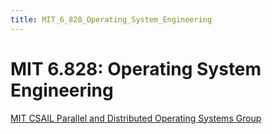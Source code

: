 ```yaml
---
title: MIT_6_828_Operating_System_Engineering
---
```


# MIT 6.828: Operating System Engineering

[MIT CSAIL Parallel and Distributed Operating Systems Group](https://pdos.csail.mit.edu/)